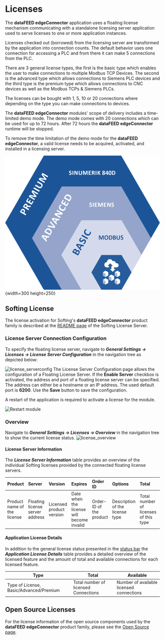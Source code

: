 # Licenses
The **dataFEED edgeConnector** application uses a floating license mechanism communicating with a standalone licensing server application used to serve licenses to one or more application instances.

Licenses checked out (borrowed) from the licensing server are transformed by the application into connection counts. The default behavior uses one connection for accessing a PLC and from there it can make 5 connections from the PLC. 

There are 3 general license types, the first is the basic type which enables the user to make connections to multiple Modbus TCP Devices. The second is the advanced type which allows connections to Siemens PLC devices and the third type is the premium type which allows connections to CNC devices as well as the Modbus TCPs & Siemens PLCs.

The licenses can be bought with 1, 5, 10 or 20 connections where depending on the type you can make connections to devices. 

The **dataFEED edgeConnector** modules' scope of delivery includes a time-limited demo mode. The demo mode comes with 20 connections which can be used for up to 72 hours. After 72 hours the **dataFEED edgeConnector** runtime will be stopped.

To remove the time limitation of the demo mode for the **dataFEED edgeConnector**, a valid license needs to be acquired, activated, and installed in a licensing server.

![license_serverconfig](../documentation_pics/license_model.png){width=300 height=250}

## Softing License

The license activation for Softing's **dataFEED edgeConnector** product
family is described at the [README page](./SoftingLicenseServer/README.md)
of the Softing License Server.

### License Server Connection Configuration

To specify the floating license server, navigate to ***General Settings -> Licenses -> License Server Configuration*** in the navigation tree as depicted below:

![license_serverconfig](../documentation_pics/ConfigImage1.png)
The License Server Configuration page allows the configuration of a Floating License Server. If the **Enable Server** checkbox is activated, the address and port of a floating license server can be specified. The address can either be a hostname or an IP address. The used default port is **6200**. Use the **Save** button to save the configuration.

A restart of the application is required to activate a license for the module.

![Restart module](../documentation_pics/ConfigImage2.png)

### Overview

Navigate to ***General Settings -> Licenses -> Overview*** in the navigation tree to show the current license status.
![license_overview](../documentation_pics/Overview_Image.png)

#### License Server Information

The ***License Server Information*** table provides an overview of the
individual Softing licenses provided by the connected floating license servers.

| Product | Server | Version | Expires | Order ID | Options | Total | Used |
| :------ | :----- | :------ | :------ | :------- | :---- | :--- | :--- |
| Product name of the license | Floating license server address | Licensed product version | Date when the license will become invalid | Order-ID of the product | Description of the license type | Total number of licenses of this type | Number of license of this type currently in use |

#### Application License Details

In addition to the general license status presented in the [status bar](#status)
the ***Application License Details*** table provides a detailed overview of the
licensed feature and the amount of total and available connections for each
licensed feature.

| Type | Total | Available |
| --- | --- | --- | 
| Type of License, Basic/Advanced/Premium | Total number of licensed Connections| Number of available licensed connections| 

## Open Source Licenses

For the license information of the open source components used by the
**dataFEED edgeConnector** product family, please see the
[Open Source page](./OpenSourceLicenses.md).

